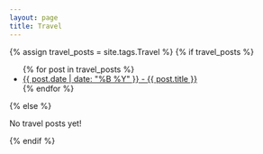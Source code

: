 ```yaml
---
layout: page
title: Travel
---
```


{% assign travel_posts = site.tags.Travel %}
{% if travel_posts %}

  <ul>
    {% for post in travel_posts %}
      <li><a href="{{ post.url }}">{{ post.date | date: "%B %Y" }} - {{ post.title }}</a></li>
    {% endfor %}
  </ul>
{% else %}
  <p>No travel posts yet!</p>
{% endif %}